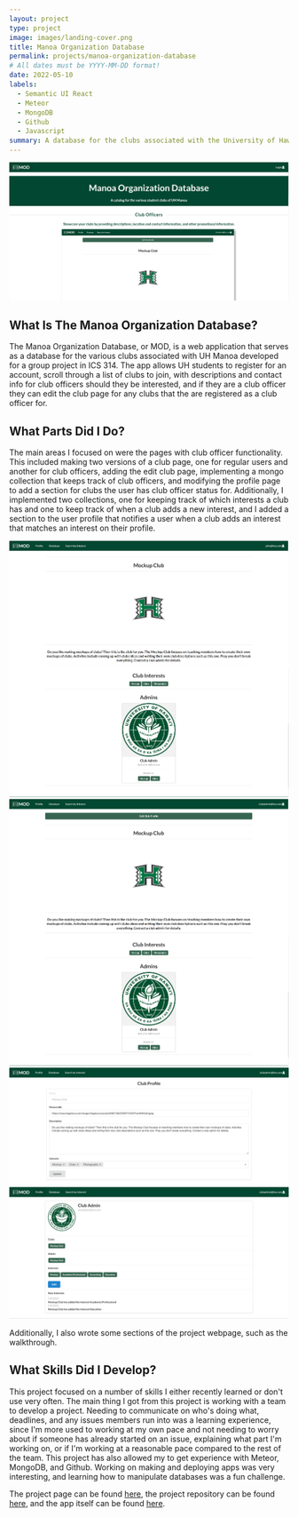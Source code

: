 ```yaml
---
layout: project
type: project
image: images/landing-cover.png
title: Manoa Organization Database
permalink: projects/manoa-organization-database
# All dates must be YYYY-MM-DD format!
date: 2022-05-10
labels:
  - Semantic UI React
  - Meteor
  - MongoDB
  - Github
  - Javascript
summary: A database for the clubs associated with the University of Hawaii at Manoa.
---
```


<img class="ui image" src="../images/landing.png">

## What Is The Manoa Organization Database?

The Manoa Organization Database, or MOD, is a web application that serves as a database for the various clubs associated with UH Manoa developed for a group project in ICS 314. The app allows UH students to register for an account, scroll through a list of clubs to join, with descriptions and contact info for club officers should they be interested, and if they are a club officer they can edit the club page for any clubs that the are registered as a club officer for.

## What Parts Did I Do?

The main areas I focused on were the pages with club officer functionality. This included making two versions of a club page, one for regular users and another for club officers, adding the edit club page, implementing a mongo collection that keeps track of club officers, and modifying the profile page to add a section for clubs the user has club officer status for. Additionally, I implemented two collections, one for keeping track of which interests a club has and one to keep track of when a club adds a new interest, and I added a section to the user profile that notifies a user when a club adds an interest that matches an interest on their profile.

<div class="ui medium rounded images">
  <img class="ui image" src="../images/club-page.png">
  <img class="ui image" src="../images/mockup-club.png">
  <img class="ui image" src="../images/edit-club-page.png">
  <img class="ui image" src="../images/updated-user.png">
</div>

Additionally, I also wrote some sections of the project webpage, such as the walkthrough.

## What Skills Did I Develop?

This project focused on a number of skills I either recently learned or don't use very often. The main thing I got from this project is working with a team to develop a project. Needing to communicate on who's doing what, deadlines, and any issues members run into was a learning experience, since I'm more used to working at my own pace and not needing to worry about if someone has already started on an issue, explaining what part I'm working on, or if I'm working at a reasonable pace compared to the rest of the team. This project has also allowed my to get experience with Meteor, MongoDB, and Github. Working on making and deploying apps was very interesting, and learning how to manipulate databases was a fun challenge.

The project page can be found [here](https://manoa-organization-database.github.io/), the project repository can be found [here](https://github.com/manoa-organization-database/manoa-organization-database), and the app itself can be found [here](https://manoa-organization-database.xyz/).
